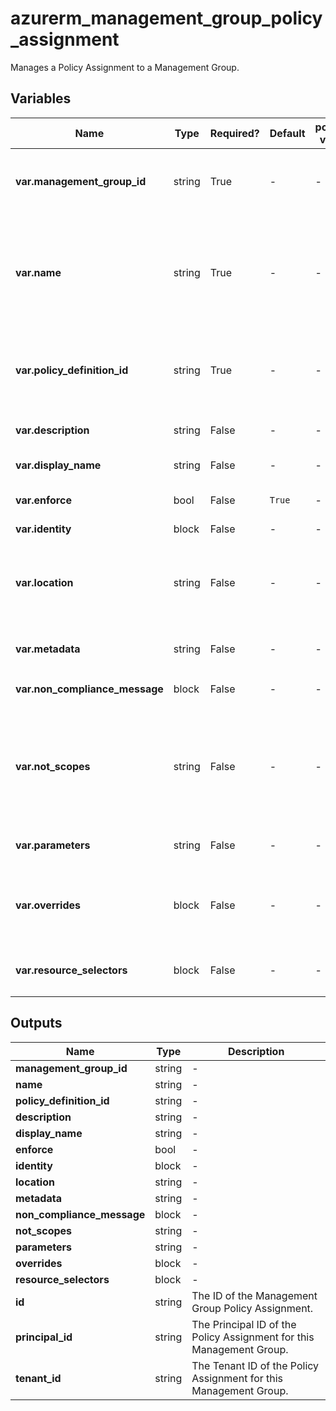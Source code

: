 # azurerm_management_group_policy_assignment

Manages a Policy Assignment to a Management Group.

## Variables

| Name | Type | Required? | Default  | possible values | Description |
| ---- | ---- | --------- | -------- | ----------- | ----------- |
| **var.management_group_id** | string | True | -  |  -  | The ID of the Management Group. Changing this forces a new Policy Assignment to be created. | 
| **var.name** | string | True | -  |  -  | The name which should be used for this Policy Assignment. Possible values must be between 3 and 24 characters in length. Changing this forces a new Policy Assignment to be created. | 
| **var.policy_definition_id** | string | True | -  |  -  | The ID of the Policy Definition or Policy Definition Set. Changing this forces a new Policy Assignment to be created. | 
| **var.description** | string | False | -  |  -  | A description which should be used for this Policy Assignment. | 
| **var.display_name** | string | False | -  |  -  | The Display Name for this Policy Assignment. | 
| **var.enforce** | bool | False | `True`  |  -  | Specifies if this Policy should be enforced or not? Defaults to `true`. | 
| **var.identity** | block | False | -  |  -  | An `identity` block. | 
| **var.location** | string | False | -  |  -  | The Azure Region where the Policy Assignment should exist. Changing this forces a new Policy Assignment to be created. | 
| **var.metadata** | string | False | -  |  -  | A JSON mapping of any Metadata for this Policy. | 
| **var.non_compliance_message** | block | False | -  |  -  | One or more `non_compliance_message` blocks. | 
| **var.not_scopes** | string | False | -  |  -  | Specifies a list of Resource Scopes (for example a Subscription, or a Resource Group) within this Management Group which are excluded from this Policy. | 
| **var.parameters** | string | False | -  |  -  | A JSON mapping of any Parameters for this Policy. | 
| **var.overrides** | block | False | -  |  -  | One or more `overrides` blocks. More detail about `overrides` and `resource_selectors` see [policy assignment structure](https://learn.microsoft.com/en-us/azure/governance/policy/concepts/assignment-structure#resource-selectors-preview) | 
| **var.resource_selectors** | block | False | -  |  -  | One or more `resource_selectors` blocks to filter polices by resource properties. | 



## Outputs

| Name | Type | Description |
| ---- | ---- | --------- | 
| **management_group_id** | string  | - | 
| **name** | string  | - | 
| **policy_definition_id** | string  | - | 
| **description** | string  | - | 
| **display_name** | string  | - | 
| **enforce** | bool  | - | 
| **identity** | block  | - | 
| **location** | string  | - | 
| **metadata** | string  | - | 
| **non_compliance_message** | block  | - | 
| **not_scopes** | string  | - | 
| **parameters** | string  | - | 
| **overrides** | block  | - | 
| **resource_selectors** | block  | - | 
| **id** | string  | The ID of the Management Group Policy Assignment. | 
| **principal_id** | string  | The Principal ID of the Policy Assignment for this Management Group. | 
| **tenant_id** | string  | The Tenant ID of the Policy Assignment for this Management Group. | 